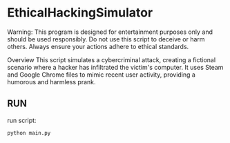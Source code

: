 
# EthicalHackingSimulator
Warning: This program is designed for entertainment purposes only and should be used responsibly. Do not use this script to deceive or harm others. Always ensure your actions adhere to ethical standards.

Overview
This script simulates a cybercriminal attack, creating a fictional scenario where a hacker has infiltrated the victim's computer. It uses Steam and Google Chrome files to mimic recent user activity, providing a humorous and harmless prank.



## RUN

run script:

```bash
python main.py

```
    
